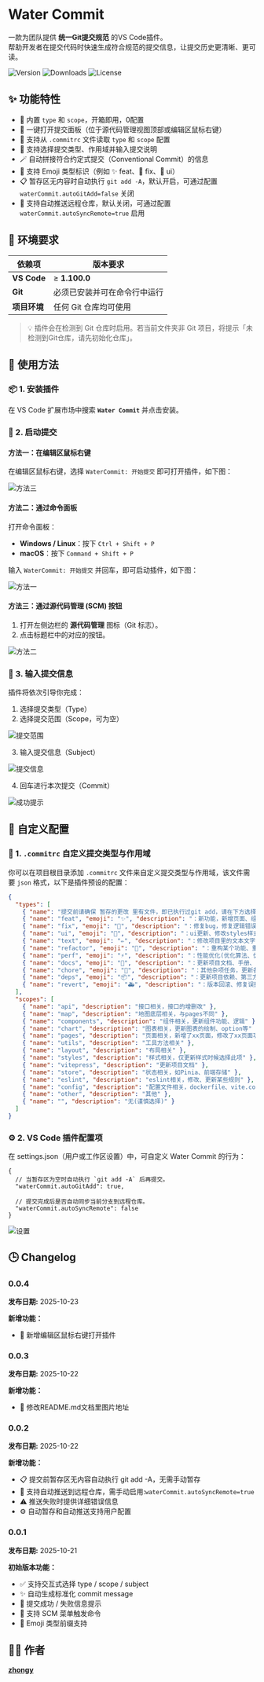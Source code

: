 # Water Commit

一款为团队提供 **统一Git提交规范** 的VS Code插件。  
帮助开发者在提交代码时快速生成符合规范的提交信息，让提交历史更清晰、更可读。

![Version](https://img.shields.io/github/v/release/zhongyue2332/water-commit)
![Downloads](https://img.shields.io/visual-studio-marketplace/d/zhongy.water-commit?color=2196F3)
![License](https://img.shields.io/badge/license-MIT-blue.svg)

## ✨ 功能特性

- 🎉 内置 `type` 和 `scope`，开箱即用，0配置
- 🚀 一键打开提交面板（位于源代码管理视图顶部或编辑区鼠标右键）
- 🧩 支持从 `.commitrc` 文件读取 `type` 和 `scope` 配置
- 💬 支持选择提交类型、作用域并输入提交说明
- 🪄 自动拼接符合约定式提交（Conventional Commit）的信息
- 💎 支持 Emoji 类型标识（例如 ✨ feat、🐛 fix、🎨 ui）
- 📋 暂存区无内容时自动执行 `git add -A`，默认开启，可通过配置 `waterCommit.autoGitAdd=false` 关闭
- 🔄 支持自动推送远程仓库，默认关闭，可通过配置 `waterCommit.autoSyncRemote=true` 启用

## 🧩 环境要求

| 依赖项 | 版本要求 |
|--------|-----------|
| **VS Code** | ≥ **1.100.0** |
| **Git** | 必须已安装并可在命令行中运行 |
| **项目环境** | 任何 Git 仓库均可使用 |

> 💡 插件会在检测到 Git 仓库时启用。若当前文件夹非 Git 项目，将提示「未检测到Git仓库，请先初始化仓库」。

 
## 🚀 使用方法

### 📦 1. 安装插件
在 VS Code 扩展市场中搜索 **`Water Commit`** 并点击安装。  


### 🧠 2. 启动提交
#### 方法一：在编辑区鼠标右键

在编辑区鼠标右键，选择 `WaterCommit: 开始提交` 即可打开插件，如下图：

![方法三](image/img7.png)

#### 方法二：通过命令面板

打开命令面板：

- **Windows / Linux**：按下 `Ctrl + Shift + P`  
- **macOS**：按下 `Command + Shift + P`

输入 `WaterCommit: 开始提交` 并回车，即可启动插件，如下图：

![方法一](image/img1.png)

#### 方法三：通过源代码管理 (SCM) 按钮

1. 打开左侧边栏的 **源代码管理** 图标（Git 标志）。  
2. 点击标题栏中的对应的按钮。

![方法二](image/img2.png)

### 💬 3. 输入提交信息
插件将依次引导你完成：
1. 选择提交类型（Type）  
2. 选择提交范围（Scope，可为空）

![提交范围](image/img3.png)

3. 输入提交信息（Subject）

![提交信息](image/img4.png)

4. 回车进行本次提交（Commit）

![成功提示](image/img5.png)


## 🧩 自定义配置

### 🔧 1. `.commitrc` 自定义提交类型与作用域

你可以在项目根目录添加 `.commitrc` 文件来自定义提交类型与作用域，该文件需要 `json` 格式，以下是插件预设的配置：

```json
{
  "types": [
    { "name": "提交前请确保 暂存的更改 里有文件，即已执行过git add，请在下方选择提交类型" },
    { "name": "feat", "emoji": "✨", "description": "：新功能，新增页面、组件、API接口等" },
    { "name": "fix", "emoji": "🐛", "description": "：修复bug，修复逻辑错误、功能错误、代码报错等" },
    { "name": "ui", "emoji": "🎨", "description": "：ui更新、修改styles样式" },
    { "name": "text", "emoji": "✏️", "description": "：修改项目里的文本文字、文案描述等" },
    { "name": "refactor", "emoji": "💎", "description": "：重构某个功能、重写组件结构、逻辑优化" },
    { "name": "perf", "emoji": "⚡️", "description": "：性能优化(优化算法、优化渲染、减少请求、缓存处理等)" },
    { "name": "docs", "emoji": "📝", "description": "：更新项目文档、手册、README、注释等" },
    { "name": "chore", "emoji": "🔧", "description": "：其他杂项任务，更新各种配置文件" },
    { "name": "deps", "emoji": "📦️", "description": "：更新项目依赖、第三方库" },
    { "name": "revert", "emoji": "🚑️", "description": "：版本回滚、修复误提交" }
  ],
  "scopes": [
    { "name": "api", "description": "接口相关，接口的增删改" },
    { "name": "map", "description": "地图底层相关，与pages不同" },
    { "name": "components", "description": "组件相关，更新组件功能、逻辑" },
    { "name": "chart", "description": "图表相关，更新图表的绘制、option等" },
    { "name": "pages", "description": "页面相关，新增了xx页面，修改了xx页面功能、逻辑、样式" },
    { "name": "utils", "description": "工具方法相关" },
    { "name": "layout", "description": "布局相关" },
    { "name": "styles", "description": "样式相关，仅更新样式时候选择此项" },
    { "name": "vitepress", "description": "更新项目文档" },
    { "name": "store", "description": "状态相关，如Pinia、前端存储" },
    { "name": "eslint", "description": "eslint相关，修改、更新某些规则" },
    { "name": "config", "description": "配置文件相关，dockerfile、vite.config等" },
    { "name": "other", "description": "其他" },
    { "name": "", "description": "无(谨慎选择)" }
  ]
}
```

### ⚙️ 2. VS Code 插件配置项
在 settings.json（用户或工作区设置）中，可自定义 Water Commit 的行为：

```
{
  // 当暂存区为空时自动执行 `git add -A` 后再提交。
  "waterCommit.autoGitAdd": true,

  // 提交完成后是否自动同步当前分支到远程仓库。
  "waterCommit.autoSyncRemote": false
}
```
![设置](image/img6.png)


## 🕒 Changelog

### 0.0.4

**发布日期:** 2025-10-23

**新增功能：**
- 📔 新增编辑区鼠标右键打开插件

### 0.0.3

**发布日期:** 2025-10-22

**新增功能：**
- 📎 修改README.md文档里图片地址

### 0.0.2

**发布日期:** 2025-10-22

**新增功能：**
- 📋 提交前暂存区无内容自动执行 git add -A，无需手动暂存
- 🔄 支持自动推送到远程仓库，需手动启用:`waterCommit.autoSyncRemote=true`
- ⚠️ 推送失败时提供详细错误信息
- ⚙️ 自动暂存和自动推送支持用户配置

### 0.0.1

**发布日期:** 2025-10-21

**初始版本功能：**
- ✅ 支持交互式选择 type / scope / subject  
- ✨ 自动生成标准化 commit message  
- 💬 提交成功 / 失败信息提示  
- 🧩 支持 SCM 菜单触发命令  
- 💎 Emoji 类型前缀支持  

## 🧑‍💻 作者
**[zhongy](https://marketplace.visualstudio.com/publishers/zhongy)**
